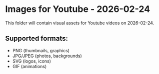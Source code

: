 # Images for Youtube - 2026-02-24

This folder will contain visual assets for Youtube videos on 2026-02-24.

## Supported formats:
- PNG (thumbnails, graphics)
- JPG/JPEG (photos, backgrounds)
- SVG (logos, icons)
- GIF (animations)
